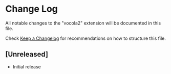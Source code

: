 # Change Log

All notable changes to the "vocola2" extension will be documented in this file.

Check [Keep a Changelog](http://keepachangelog.com/) for recommendations on how to structure this file.

## [Unreleased]

- Initial release